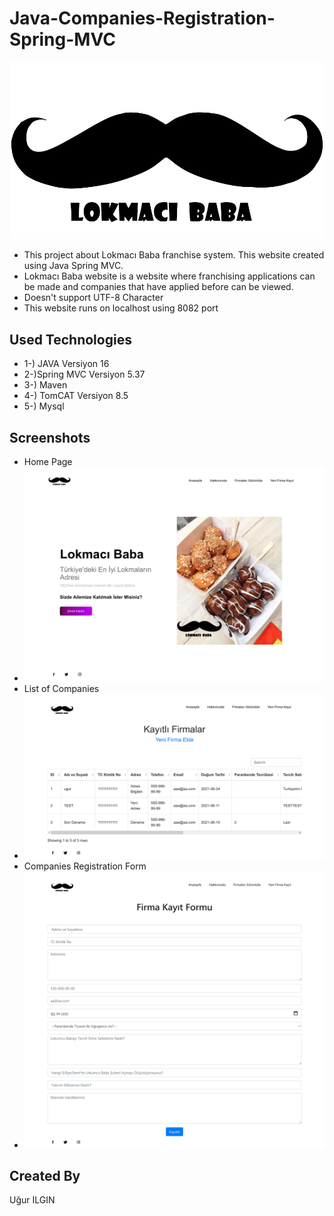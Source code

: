 # Java-Companies-Registration-Spring-MVC
![logo](/SS/logo.png)
* This project about Lokmacı Baba franchise system. This website created using Java Spring MVC.
* Lokmacı Baba website is a website where franchising applications can be made and companies that have applied before can be viewed. 
* Doesn't support UTF-8 Character
* This website runs on localhost using 8082 port

## Used Technologies
* 1-) JAVA Versiyon 16
* 2-)Spring MVC Versiyon 5.37
* 3-) Maven 
* 4-) TomCAT Versiyon 8.5
* 5-) Mysql 


## Screenshots
* Home Page
* ![logo](/SS/1.jpg)
* List of Companies 
* ![logo](/SS/2.jpg)
* Companies Registration Form 
* ![logo](/SS/3.jpg)

## Created By
Uğur ILGIN
